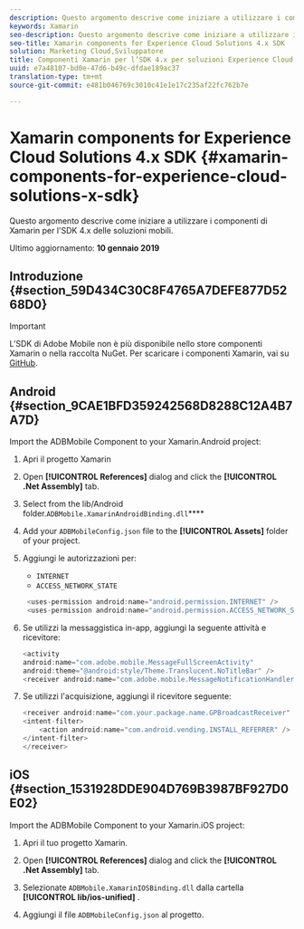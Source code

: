 ```yaml
---
description: Questo argomento descrive come iniziare a utilizzare i componenti di Xamarin per l'SDK 4.x delle soluzioni mobili.
keywords: Xamarin
seo-description: Questo argomento descrive come iniziare a utilizzare i componenti di Xamarin per l'SDK 4.x delle soluzioni mobili.
seo-title: Xamarin components for Experience Cloud Solutions 4.x SDK
solution: Marketing Cloud,Sviluppatore
title: Componenti Xamarin per l’SDK 4.x per soluzioni Experience Cloud
uuid: e7a48107-bd0e-47d6-b49c-dfdae189ac37
translation-type: tm+mt
source-git-commit: e481b046769c3010c41e1e17c235af22fc762b7e

---
```



# Xamarin components for Experience Cloud Solutions 4.x SDK {#xamarin-components-for-experience-cloud-solutions-x-sdk}

Questo argomento descrive come iniziare a utilizzare i componenti di Xamarin per l'SDK 4.x delle soluzioni mobili.

Ultimo aggiornamento: **10 gennaio 2019**

## Introduzione {#section_59D434C30C8F4765A7DEFE877D5268D0}

>[!IMPORTANT]
>
>L’SDK di Adobe Mobile non è più disponibile nello store componenti Xamarin o nella raccolta NuGet. Per scaricare i componenti Xamarin, vai su [GitHub](https://github.com/Adobe-Marketing-Cloud/mobile-services).


## Android {#section_9CAE1BFD359242568D8288C12A4B7A7D}

Import the ADBMobile Component to your Xamarin.Android project:

1. Apri il progetto Xamarin

1. Open **[!UICONTROL References]** dialog and click the **[!UICONTROL .Net Assembly]** tab.

1. Select  from the lib/Android folder.`ADBMobile.XamarinAndroidBinding.dll`****

1. Add your `ADBMobileConfig.json` file to the **[!UICONTROL Assets]** folder of your project.

1. Aggiungi le autorizzazioni per:

   * `INTERNET`
   * `ACCESS_NETWORK_STATE`
   ```java
    <uses-permission android:name="android.permission.INTERNET" />
    <uses-permission android:name="android.permission.ACCESS_NETWORK_STATE" />
   ```

1. Se utilizzi la messaggistica in-app, aggiungi la seguente attività e ricevitore:

   ```java
   <activity 
   android:name="com.adobe.mobile.MessageFullScreenActivity" 
   android:theme="@android:style/Theme.Translucent.NoTitleBar" />
   <receiver android:name="com.adobe.mobile.MessageNotificationHandler" />
   ```

1. Se utilizzi l'acquisizione, aggiungi il ricevitore seguente:

   ```java
   <receiver android:name="com.your.package.name.GPBroadcastReceiver" android:exported="true">
   <intent-filter>
       <action android:name="com.android.vending.INSTALL_REFERRER" />
   </intent-filter>
   </receiver>
   ```

## iOS {#section_1531928DDE904D769B3987BF927D0E02}

Import the ADBMobile Component to your Xamarin.iOS project:

1. Apri il tuo progetto Xamarin.
1. Open **[!UICONTROL References]** dialog and click the **[!UICONTROL .Net Assembly]** tab.

1. Selezionate `ADBMobile.XamarinIOSBinding.dll` dalla cartella **[!UICONTROL lib/ios-unified]** .

1. Aggiungi il file `ADBMobileConfig.json` al progetto.


